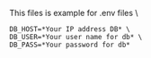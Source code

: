 This files is example for .env  files \
```
DB_HOST=*Your IP address DB* \
DB_USER=*Your user name for db* \
DB_PASS=*Your password for db* 
```
